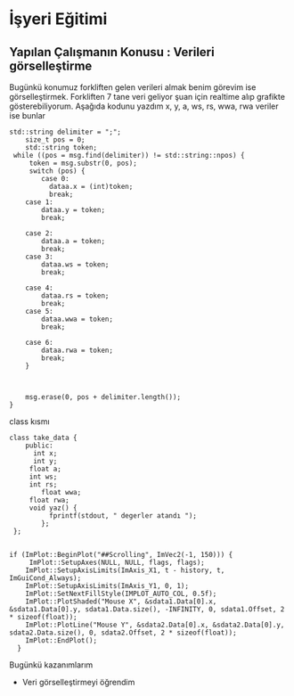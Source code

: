 # İşyeri Eğitimi


## Yapılan Çalışmanın Konusu : Verileri görselleştirme

Bugünkü konumuz forkliften gelen verileri almak benim görevim ise görselleştirmek. Forkliften 7 tane veri geliyor şuan için realtime alıp grafikte gösterebiliyorum. Aşağıda kodunu yazdım x, y, a, ws, rs, wwa, rwa veriler ise bunlar 




  	std::string delimiter = ";";
    	size_t pos = 0;
    	std::string token;
   	 while ((pos = msg.find(delimiter)) != std::string::npos) {
       	 token = msg.substr(0, pos);
       	 switch (pos) {
        	case 0:
          	  dataa.x = (int)token;
          	  break;
        case 1:
            dataa.y = token;
            break;

        case 2:
            dataa.a = token;
            break;
        case 3:
            dataa.ws = token;
            break;

        case 4:
            dataa.rs = token;
            break;
        case 5:
            dataa.wwa = token;
            break;

        case 6:
            dataa.rwa = token;
            break;
        }



        msg.erase(0, pos + delimiter.length());
    }
class kısmı


    
	class take_data {
    	public:
      	  int x;
      	  int y;
       	 float a;
       	 int ws;
       	 int rs;
        	float wwa;
       	 float rwa;
       	 void yaz() {
          	  fprintf(stdout, " degerler atandı ");
        	};
   	 };


	if (ImPlot::BeginPlot("##Scrolling", ImVec2(-1, 150))) {
       	 ImPlot::SetupAxes(NULL, NULL, flags, flags);
        ImPlot::SetupAxisLimits(ImAxis_X1, t - history, t, ImGuiCond_Always);
        ImPlot::SetupAxisLimits(ImAxis_Y1, 0, 1);
        ImPlot::SetNextFillStyle(IMPLOT_AUTO_COL, 0.5f);
        ImPlot::PlotShaded("Mouse X", &sdata1.Data[0].x, &sdata1.Data[0].y, sdata1.Data.size(), -INFINITY, 0, sdata1.Offset, 2 * sizeof(float));
        ImPlot::PlotLine("Mouse Y", &sdata2.Data[0].x, &sdata2.Data[0].y, sdata2.Data.size(), 0, sdata2.Offset, 2 * sizeof(float));
        ImPlot::EndPlot();
  	  }


Bugünkü kazanımlarım
- Veri görselleştirmeyi öğrendim











































 	







 





